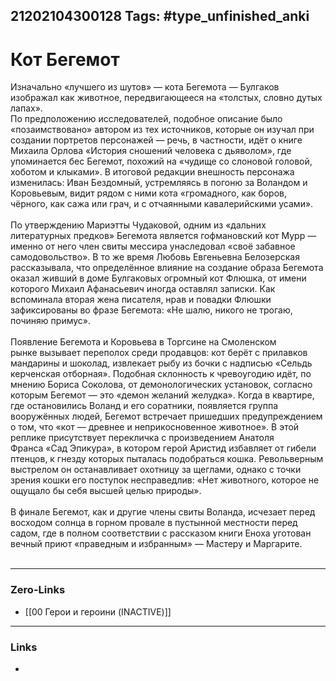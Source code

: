 21202104300128
Tags: #type_unfinished_anki
---
# Кот Бегемот

Изначально «лучшего из шутов» — кота Бегемота — Булгаков изображал как животное, передвигающееся на «толстых, словно дутых лапах».<br>По предположению исследователей, подобное описание было «позаимствовано» автором из тех источников, которые он изучал при создании портретов персонажей — речь, в частности, идёт о книге Михаила Орлова «История сношений человека с дьяволом», где упоминается бес Бегемот, похожий на «чудище со слоновой головой, хоботом и клыками». В итоговой редакции внешность персонажа изменилась: Иван Бездомный, устремляясь в погоню за Воландом и Коровьевым, видит рядом с ними кота «громадного, как боров, чёрного, как сажа или грач, и с отчаянными кавалерийскими усами».<br><br>По утверждению Мариэтты Чудаковой, одним из «дальних литературных предков» Бегемота является гофмановский кот Мурр — именно от него член свиты мессира унаследовал «своё забавное самодовольство». В то же время Любовь Евгеньевна Белозерская рассказывала, что определённое влияние на создание образа Бегемота оказал живший в доме Булгаковых огромный кот Флюшка, от имени которого Михаил Афанасьевич иногда оставлял записки. Как вспоминала вторая жена писателя, нрав и повадки Флюшки зафиксированы во фразе Бегемота: «Не шалю, никого не трогаю, починяю примус».<br><br>Появление Бегемота и Коровьева в Торгсине на Смоленском рынке вызывает переполох среди продавцов: кот берёт с прилавков мандарины и шоколад, извлекает рыбу из бочки с надписью «Сельдь керченская отборная». Подобная склонность к чревоугодию идёт, по мнению Бориса Соколова, от демонологических установок, согласно которым Бегемот — это «демон желаний желудка». Когда в квартире, где остановились Воланд и его соратники, появляется группа вооружённых людей, Бегемот встречает пришедших предупреждением о том, что «кот — древнее и неприкосновенное животное». В этой реплике присутствует перекличка с произведением Анатоля Франса «Сад Эпикура», в котором герой Аристид избавляет от гибели птенцов, к гнезду которых пыталась подобраться кошка. Револьверным выстрелом он останавливает охотницу за щеглами, однако с точки зрения кошки его поступок несправедлив: «Нет животного, которое не ощущало бы себя высшей целью природы».<br><br>В финале Бегемот, как и другие члены свиты Воланда, исчезает перед восходом солнца в горном провале в пустынной местности перед садом, где в полном соответствии с рассказом книги Еноха уготован вечный приют «праведным и избранным» — Мастеру и Маргарите.<br><br>

---
### Zero-Links
- [[00 Герои и героини (INACTIVE)]]
---
### Links
-